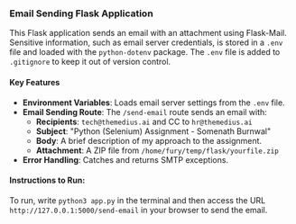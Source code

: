 ### Email Sending Flask Application

This Flask application sends an email with an attachment using Flask-Mail. Sensitive information, such as email server credentials, is stored in a `.env` file and loaded with the `python-dotenv` package. The `.env` file is added to `.gitignore` to keep it out of version control.

#### Key Features
- **Environment Variables**: Loads email server settings from the `.env` file.
- **Email Sending Route**: The `/send-email` route sends an email with:
  - **Recipients**: `tech@themedius.ai` and CC to `hr@themedius.ai`
  - **Subject**: "Python (Selenium) Assignment - Somenath Burnwal"
  - **Body**: A brief description of my approach to the assignment.
  - **Attachment**: A ZIP file from `/home/fury/temp/flask/yourfile.zip`
- **Error Handling**: Catches and returns SMTP exceptions.

#### Instructions to Run:
To run, write `python3 app.py` in the terminal and then access the URL `http://127.0.0.1:5000/send-email` in your browser to send the email.

